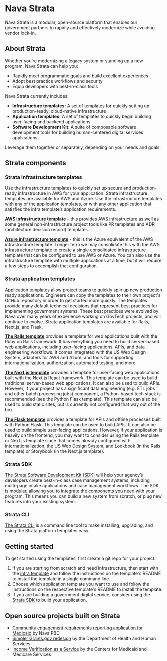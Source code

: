 # Nava Strata

Nava Strata is a modular, open-source platform that enables our government partners to rapidly and effectively modernize while avoiding vendor lock-in.

## About Strata

Whether you’re modernizing a legacy system or standing up a new program, Nava Strata can help you:

- Rapidly meet programmatic goals and build excellent experiences  
- Adopt best practice workflows and security  
- Equip developers with best-in-class tools

Nava Strata currently includes:

- **Infrastructure templates:** A set of templates for quickly setting up production-ready, cloud-native infrastructure  
- **Application templates:** A set of templates to quickly begin building user-facing and backend applications  
- **Software Development Kit**: A suite of composable software development tools for building human-centered digital services applications 

Leverage them together or separately, depending on your needs and goals.

## Strata components

### Strata infrastructure templates

Use the infrastructure templates to quickly set up secure and production-ready infrastructure in AWS for your application. Strata infrastructure templates are available for AWS and Azure. Use the infrastructure templates with any of the application templates, or with any other application that satisfies the infra template’s application requirements.

**[AWS infrastructure template](https://github.com/navapbc/template-infra)** – this provides AWS infrastructure as well as some general non-infrastructure project tools like PR templates and ADR (architecture decision record) templates.

**[Azure infrastructure template](https://github.com/navapbc/template-infra-azure)** - this is the Azure equivalent of the AWS infrastructure template. Longer term we may consolidate this with the AWS infrastructure template to create a single consolidated infrastructure template that can be configured to use AWS or Azure.
You can also use the infrastructure template with multiple applications at a time, but it will require a few steps to accomplish that configuration.

### Strata application templates

Application templates allow project teams to quickly spin up new production ready applications. Engineers can copy the templates to their own project's GitHub repository in order to get started more quickly. The templates provide many default technical decisions that represent best practices for implementing government systems. These best practices were evolved by Nava over many years of experience working on GovTech projects, and will continue to evolve. Strata application templates are available for Rails, Next.js, and Flask.

**[The Rails template](https://github.com/navapbc/template-application-rails)** provides a template for web applications built with the Ruby on Rails framework. It has everything you need to build server-based web applications, including user-facing applications, APIs, and data engineering workflows. It comes integrated with the US Web Design System, adapters for AWS and Azure, and tools for supporting internationalization, authorization, automated testing, and more.

**[The Next.js template](https://github.com/navapbc/template-application-nextjs)** provides a template for user-facing web applications built with the Next.js React framework. This template can be used to build traditional server-based web applications. It can also be used to build APIs. However, if your project has a significant data engineering (e.g. ETL jobs and other batch processing jobs) component, a Python-based tech stack is recommended (see the Python Flask template). This template can also be used to build static sites, but is currently not configured that way out of the box.

**[The Flask template](https://github.com/navapbc/template-application-flask)** provides a template for APIs and offline processes built with Python Flask. This template can be used to build APIs. It can also be used to build simple user-facing applications. However, if your application is heavily on the frontend, you may want to consider using the Rails template or Next.js template since that comes already configured with internationalization, the US Web Design System, and Lookbook (in the Rails template) or Storybook (in the Next.js template).

### Strata SDK

[The Strata Software Development Kit (SDK)](https://github.com/navapbc/strata-sdk) will help your agency’s developers create best-in-class case management systems, including multi-page intake applications and case management workflows. The SDK is modular, allowing you to integrate the components you need with your program. This means you can build a new system from scratch, or plug new features into your existing system.

### Strata CLI

[The Strata CLI](https://github.com/navapbc/strata-cli) is a command line tool to make installing, upgrading, and using the Strata platform templates easy.

## Getting started

To get started using the templates, first create a git repo for your project.

1. If you are starting from scratch and need infrastructure, then start with the [infra template](https://github.com/navapbc/template-infra) and follow the instructions on the template's README to install the template in a single command line.
2. Choose which application template you want to use and follow the instructions on the respective template's README to install the template.
3. If you are building a government digital service, consider using the [Strata SDK](https://github.com/navapbc/strata-sdk) to build your application.

## Open source projects built on Strata

- [Community engagement requirements reporting application for Medicaid](https://github.com/navapbc/community-engagement-medicaid) by Nava PBC
- [Simpler Grants.gov redesign](https://github.com/HHS/simpler-grants-gov) by the Department of Health and Human Services
- [Income Verification as a Service](https://github.com/DSACMS/iv-cbv-payroll) by the Centers for Medicaid and Medicare Services
